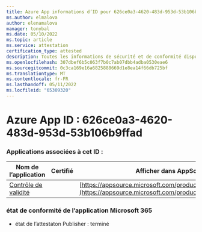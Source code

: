 ```yaml
---
title: Azure App informations d’ID pour 626ce0a3-4620-483d-953d-53b106b9ffad
ms.author: elmalova
author: elenamalova
manager: tonybal
ms.date: 05/10/2022
ms.topic: article
ms.service: attestation
certification_type: attested
description: Toutes les informations de sécurité et de conformité disponibles pour 626ce0a3-4620-483d-953d-53b106b9ffad.
ms.openlocfilehash: 307dbef6b5c063f7b0c7ab07dbb4adba0530eae6
ms.sourcegitcommit: 0c3ca169e16a6825888669d1e8ea14f66db725bf
ms.translationtype: MT
ms.contentlocale: fr-FR
ms.lasthandoff: 05/11/2022
ms.locfileid: "65309320"
---
```

# <a name="azure-app-id-626ce0a3-4620-483d-953d-53b106b9ffad"></a>Azure App ID : 626ce0a3-4620-483d-953d-53b106b9ffad


### <a name="apps-associated-with-this-id"></a>Applications associées à cet ID :
| **Nom de l’application** | **Certifié** | **Afficher dans AppSource** |
|--------------|---------------|-----------------------|
| [Contrôle de validité](../forward/WA200003193.md) |  | [https://appsource.microsoft.com/product/office/WA200003193](https://appsource.microsoft.com/product/office/WA200003193) |

### <a name="microsoft-365-app-compliance-status"></a>état de conformité de l’application Microsoft 365
- état de l’attestaton Publisher : terminé
